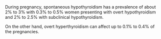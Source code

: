 During pregnancy, spontaneous hypothyroidism has a prevalence of about 2% to 3% with 0.3% to 0.5% women presenting with overt hypothyroidism and 2% to 2.5% with subclinical hypothyroidism.

On the other hand, overt hyperthyroidism can affect up to 0.1% to 0.4% of the pregnancies.